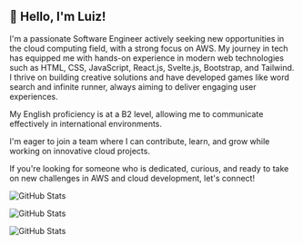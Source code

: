 

## 👋 Hello, I'm Luiz!

I'm a passionate Software Engineer actively seeking new opportunities in the cloud computing field, with a strong focus on AWS. My journey in tech has equipped me with hands-on experience in modern web technologies such as HTML, CSS, JavaScript, React.js, Svelte.js, Bootstrap, and Tailwind. I thrive on building creative solutions and have developed games like word search and infinite runner, always aiming to deliver engaging user experiences.


My English proficiency is at a B2 level, allowing me to communicate effectively in international environments.

I'm eager to join a team where I can contribute, learn, and grow while working on innovative cloud projects.

If you're looking for someone who is dedicated, curious, and ready to take on new challenges in AWS and cloud development, let's connect!

![GitHub Stats](https://github-readme-stats.vercel.app/api?username=luizeduardoraposo&theme=dark&show_icons=true&hide_border=true&count_private=true)

![GitHub Stats](https://github-readme-stats.vercel.app/api/top-langs/?username=luizeduardoraposo&theme=dark&show_icons=true&hide_border=true&layout=compact)

![GitHub Stats](https://streak-stats.demolab.com?user=luizeduardoraposo&theme=dark&hide_border=true)
